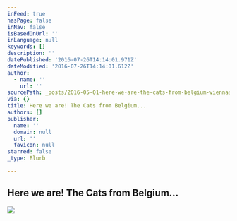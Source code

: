 ```yaml
---
inFeed: true
hasPage: false
inNav: false
isBasedOnUrl: ''
inLanguage: null
keywords: []
description: ''
datePublished: '2016-07-26T14:14:01.971Z'
dateModified: '2016-07-26T14:14:01.612Z'
author:
  - name: ''
    url: ''
sourcePath: _posts/2016-05-01-here-we-are-the-cats-from-belgium-viennas-kleines-cafe.md
via: {}
title: Here we are! The Cats from Belgium...
authors: []
publisher:
  name: ''
  domain: null
  url: ''
  favicon: null
starred: false
_type: Blurb

---
```

## Here we are! The Cats from Belgium...
![](https://the-grid-user-content.s3-us-west-2.amazonaws.com/1a1eb1af-bf4f-49d5-9744-d2c6307d3a54.jpg)